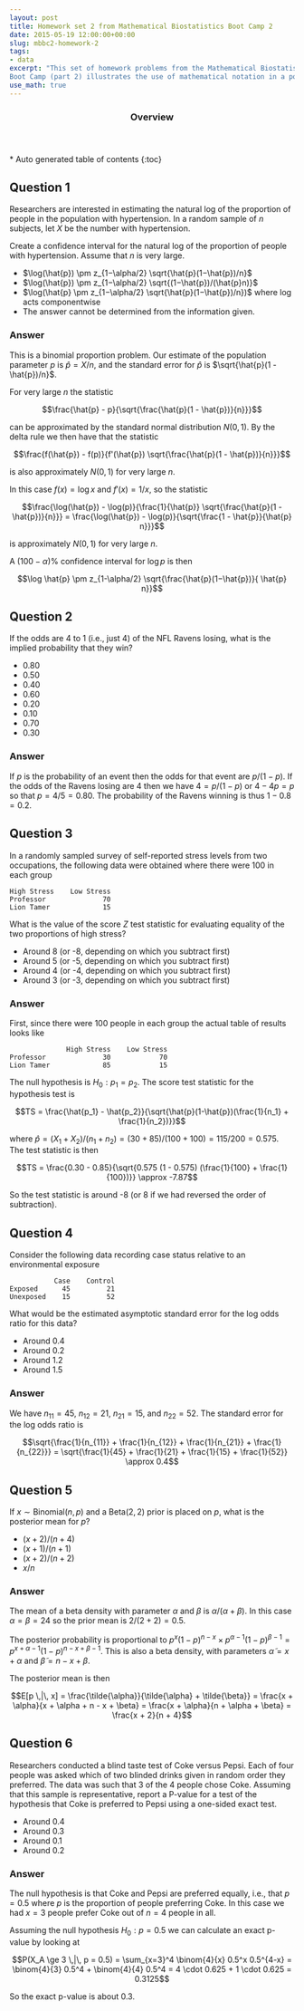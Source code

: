 ```yaml
---
layout: post
title: Homework set 2 from Mathematical Biostatistics Boot Camp 2
date: 2015-05-19 12:00:00+00:00
slug: mbbc2-homework-2
tags:
- data
excerpt: "This set of homework problems from the Mathematical Biostatistics
Boot Camp (part 2) illustrates the use of mathematical notation in a post."
use_math: true
---
```


<section id="table-of-contents" class="toc">
  <header>
    <h3>Overview</h3>
  </header>
<div id="drawer" markdown="1">
*  Auto generated table of contents
{:toc}
</div>
</section><!-- /#table-of-contents -->

## Question 1

Researchers are interested in estimating the natural log of the
proportion of people in the population with hypertension. In a random
sample of $n$ subjects, let $X$ be the number with hypertension.

Create a confidence interval for the natural log of the proportion of
people with hypertension. Assume that $n$ is very large.

* $\log(\hat{p}) \pm z_{1−\alpha/2} \sqrt{\hat{p}(1−\hat{p})/n}$
* $\log(\hat{p}) \pm z_{1−\alpha/2} \sqrt{(1−\hat{p})/(\hat{p}n)}$
* $\log(\hat{p} \pm z_{1−\alpha/2} \sqrt{\hat{p}(1−\hat{p})/n})$ where
log acts componentwise
* The answer cannot be determined from the information given.

### Answer

This is a binomial proportion problem. Our estimate of the
population parameter $p$ is $\hat{p} = X/n$, and the standard error
for $\hat{p}$ is $\sqrt{\hat{p}(1 - \hat{p})/n}$.

For very large $n$ the statistic

$$\frac{\hat{p} - p}{\sqrt{\frac{\hat{p}(1 - \hat{p})}{n}}}$$

can be approximated by the standard normal distribution $N(0, 1)$.
By the  delta rule we then have that the statistic

$$\frac{f(\hat{p}) - f(p)}{f'(\hat{p}) \sqrt{\frac{\hat{p}(1 - \hat{p})}{n}}}$$

is also approximately $N(0, 1)$ for very large $n$.

In this case $f(x) = \log x$ and $f'(x) = 1/x$, so the statistic

$$\frac{\log(\hat{p}) - \log(p)}{\frac{1}{\hat{p}} \sqrt{\frac{\hat{p}(1 - \hat{p})}{n}}}
= \frac{\log(\hat{p}) - \log(p)}{\sqrt{\frac{1 - \hat{p}}{\hat{p} n}}}$$

is approximately $N(0, 1)$ for very large $n$.

A $(100 - \alpha)$% confidence interval for $\log p$ is then

$$\log \hat{p} \pm z_{1-\alpha/2} \sqrt{\frac{\hat{p}(1−\hat{p})}{ \hat{p} n}}$$

## Question 2

If the odds are 4 to 1 (i.e., just 4) of the NFL Ravens losing, what
is the implied probability that they win?

* 0.80
* 0.50
* 0.40
* 0.60
* 0.20
* 0.10
* 0.70
* 0.30

### Answer

If $p$ is the probability of an event then the odds for that event
are $p/(1-p)$. If the odds of the Ravens losing are 4 then we have
$4 = p/(1-p)$ or $4 - 4p = p$ so that $p = 4/5 = 0.80$. The
probability of the Ravens winning is thus $1 - 0.8 = 0.2$.

## Question 3

In a randomly sampled survey of self-reported stress levels from two
occupations, the following data were obtained where there were 100 in
each group

    High Stress    Low Stress
    Professor              70
    Lion Tamer             15

What is the value of the score $Z$ test statistic for evaluating
equality of the two proportions of high stress?

* Around 8 (or -8, depending on which you subtract first)
* Around 5 (or -5, depending on which you subtract first)
* Around 4 (or -4, depending on which you subtract first)
* Around 3 (or -3, depending on which you subtract first)

### Answer

First, since there were 100 people in each group the actual table
of results looks like

                  High Stress    Low Stress
    Professor              30            70
    Lion Tamer             85            15

The null hypothesis is $H_0 : p_1 = p_2$. The score test statistic
for the hypothesis test is

$$TS = \frac{\hat{p_1} -
\hat{p_2}}{\sqrt{\hat{p}(1-\hat{p})(\frac{1}{n_1} + \frac{1}{n_2})}}$$

where $\hat{p} = (X_1 + X_2)/(n_1 + n_2) = (30 + 85) / (100 + 100)
= 115/200 = 0.575$. The test statistic is then

$$TS = \frac{0.30 - 0.85}{\sqrt{0.575 (1 - 0.575) (\frac{1}{100} + \frac{1}{100})}}
\approx -7.87$$

So the test statistic is around -8 (or 8 if we had reversed the order
of subtraction).

## Question 4

Consider the following data recording case status relative to an
environmental exposure

               Case    Control
    Exposed      45         21
    Unexposed    15         52

What would be the estimated asymptotic standard error for the log odds
ratio for this data?

* Around 0.4
* Around 0.2
* Around 1.2
* Around 1.5

### Answer

We have $n_{11} = 45$, $n_{12} = 21$, $n_{21} = 15$, and
$n_{22} = 52$. The standard error for the log odds ratio is

$$\sqrt{\frac{1}{n_{11}} + \frac{1}{n_{12}} + \frac{1}{n_{21}} + \frac{1}{n_{22}}}
= \sqrt{\frac{1}{45} + \frac{1}{21} + \frac{1}{15} + \frac{1}{52}}
\approx 0.4$$

## Question 5

If $x ∼ \mathrm{Binomial}(n,p)$ and a $\mathrm{Beta}(2,2)$ prior is
placed on $p$, what is the posterior mean for $p$?

* $(x+2)/(n+4)$
* $(x+1)/(n+1)$
* $(x+2)/(n+2)$
* $x/n$

### Answer

The mean of a beta density with parameter $\alpha$ and $\beta$ is
$\alpha/(\alpha + \beta)$. In this case $\alpha = \beta = 24$ so the
prior mean is $2/(2+2) = 0.5$.

The posterior probability is proportional
to $p^x (1 - p)^{n-x} \times p^{\alpha-1} (1 - p)^{\beta-1} =
p^{x+\alpha-1} (1 - p)^{n-x+\beta-1}$. This is also a beta density,
with parameters $\tilde{\alpha} = x + \alpha$ and $\tilde{\beta} =
n - x + \beta$.

The posterior mean is then

$$E[p \,|\, x] = \frac{\tilde{\alpha}}{\tilde{\alpha} + \tilde{\beta}}
= \frac{x + \alpha}{x + \alpha + n - x + \beta}
= \frac{x + \alpha}{n + \alpha + \beta} = \frac{x + 2}{n + 4}$$

## Question 6

Researchers conducted a blind taste test of Coke versus Pepsi. Each of
four people was asked which of two blinded drinks given in random
order they preferred. The data was such that 3 of the 4 people chose
Coke. Assuming that this sample is representative, report a P-value
for a test of the hypothesis that Coke is preferred to Pepsi using a
one-sided exact test.

* Around 0.4
* Around 0.3
* Around 0.1
* Around 0.2

### Answer

The null hypothesis is that Coke and Pepsi are preferred equally,
i.e., that $p = 0.5$ where $p$ is the proportion of people preferring
Coke. In this case we had $x = 3$ people prefer Coke out of $n = 4$
people in all.

Assuming the null hypothesis $H_0 : p = 0.5$ we can calculate an exact
p-value by looking at

$$P(X_A \ge 3 \,|\, p = 0.5)
= \sum_{x=3}^4 \binom{4}{x} 0.5^x 0.5^{4-x}
= \binom{4}{3} 0.5^4 + \binom{4}{4} 0.5^4
= 4 \cdot 0.625 + 1 \cdot 0.625 = 0.3125$$

So the exact p-value is about 0.3.
